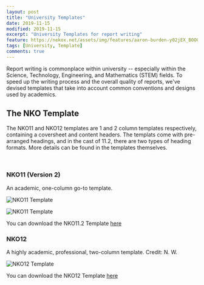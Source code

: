 ```yaml
---
layout: post
title: "University Templates"
date: 2019-11-15
modified: 2019-11-15
excerpt: "University Templates for report writing"
feature: https://nekox.net/assets/img/features/aaron-burden-y02jEX_B0O0-unsplash.jpg
tags: [University, Template]
comments: true
---
```


Report writing is commonplace within university -- especially within the Science, Technology, Engineering, and Mathematics (STEM) fields. To speed up the writing process and the overall quality of reports, we've devised templates that take into account common conventions and designs used by academics.

## The NKO Template

The NKO11 and NKO12 templates are 1 and 2 column templates respectively, containing a coversheet and content headers. The templats come with pre-arranged headings, and in the cast of 11.2, there are two types of heading formats. More details can be found in the templates themselves.

<br>

### NKO11 (Version 2)

An academic, one-column go-to template.

![NKO11 Template](https://nekox.net/assets/img/uni-templates/WINWORD_91m2LGsf4Z.png)

![NKO11 Template](https://nekox.net/assets/img/uni-templates/WINWORD_K4Yil5hhgj.png)

You can download the NKO11.2 Template [here](https://nekox.net/templates/nko11.2.docx)


### NKO12

A highly academic, professional, two-column template. Credit: N. W.

![NKO12 Template](https://nekox.net/assets/img/uni-templates/WINWORD_ALcqGTOCC1.png)

You can download the NKO12 Template [here](https://nekox.net/templates/nko12.docx)

